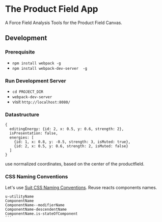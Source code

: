 # The Product Field App

A Force Field Analysis Tools for the Product Field Canvas.

## Development

### Prerequisite

- ```npm install webpack -g```
- ```npm install webpack-dev-server  -g```

### Run Development Server

- `cd PROJECT_DIR`
- `webpack-dev-server`
- visit `http://localhost:8080/`

### Datastructure

```
{
  editingEnergy: {id: 2, x: 0.5, y: 0.6, strength: 2},
  isPresentation: false,
  energies: [
    {id: 1, x: 0.8, y: -0.5, strength: 3, isMuted: true},
    {id: 2, x: 0.5, y: 0.6, strength: 2, isMuted: false}
  ]
}
```

use normalized coordinates, based on the center of the productfield.

### CSS Naming Conventions

Let's use [Suit CSS Naming Conventions](https://github.com/suitcss/suit/blob/master/doc/naming-conventions.md). Reuse reacts components names.

````
u-utilityName
ComponentName
ComponentName--modifierName
ComponentName-descendentName
ComponentName.is-stateOfComponent
```
